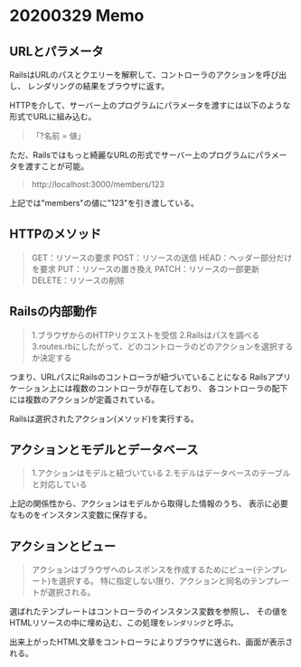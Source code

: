 # 20200329 Memo

## URLとパラメータ
RailsはURLのパスとクエリーを解釈して、コントローラのアクションを呼び出し、
レンダリングの結果をブラウザに返す。

HTTPを介して、サーバー上のプログラムにパラメータを渡すには以下のような形式でURLに組み込む。
>「?名前 = 値」

ただ、Railsではもっと綺麗なURLの形式でサーバー上のプログラムにパラメータを渡すことが可能。

> http://localhost:3000/members/123

上記では"members"の値に"123"を引き渡している。

## HTTPのメソッド

>GET：リソースの要求
POST：リソースの送信
HEAD：ヘッダー部分だけを要求
PUT：リソースの置き換え
PATCH：リソースの一部更新
DELETE：リソースの削除

## Railsの内部動作

>1.ブラウザからのHTTPリクエストを受信
2.Railsはパスを調べる
3.routes.rbにしたがって、どのコントローラのどのアクションを選択するか決定する

つまり、URLパスにRailsのコントローラが紐づいていることになる
Railsアプリケーション上には複数のコントローラが存在しており、
各コントローラの配下には複数のアクションが定義されている。

Railsは選択されたアクション(メソッド)を実行する。

## アクションとモデルとデータベース

>1.アクションはモデルと紐づいている
2.モデルはデータベースのテーブルと対応している

上記の関係性から、アクションはモデルから取得した情報のうち、
表示に必要なものをインスタンス変数に保存する。

## アクションとビュー

>アクションはブラウザへのレスポンスを作成するためにビュー(テンプレート)を選択する。
特に指定しない限り、アクションと同名のテンプレートが選択される。

選ばれたテンプレートはコントローラのインスタンス変数を参照し、
その値をHTMLリソースの中に埋め込む、この処理を`レンダリング`と呼ぶ。

出来上がったHTML文章をコントローラによりブラウザに送られ、画面が表示される。